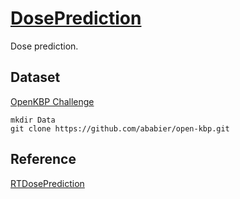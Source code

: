 # [DosePrediction](https://github.com/YMZ1998/DosePrediction)

Dose prediction.

## Dataset

[OpenKBP Challenge ](https://github.com/ababier/open-kbp)

```
mkdir Data
git clone https://github.com/ababier/open-kbp.git
```


## Reference

[RTDosePrediction](https://github.com/yangsenwxy/RTDosePrediction)
